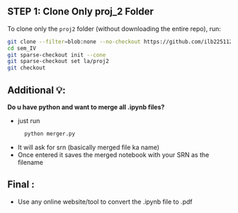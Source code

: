 ## STEP 1: Clone Only proj_2 Folder

To clone only the `proj2` folder (without downloading the entire repo), run:

```bash
git clone --filter=blob:none --no-checkout https://github.com/ilb225112/sem_IV.git
cd sem_IV
git sparse-checkout init --cone
git sparse-checkout set la/proj2
git checkout

```

## Additional 💡:
__Do u have python and want to merge all .ipynb files?__
  - just run
    ```bash
      python merger.py
    ```
  - It will ask for srn (basically merged file ka name)
  - Once entered it saves the merged notebook with your SRN as the filename

## Final :
  - Use any online website/tool to convert the .ipynb file to .pdf
